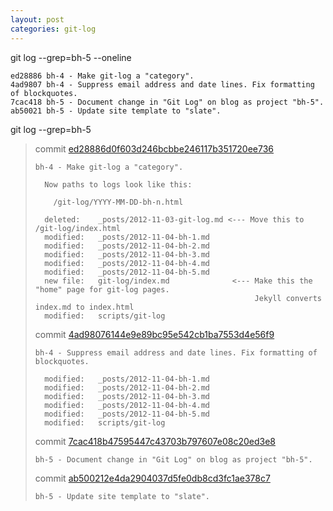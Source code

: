 ```yaml
---
layout: post
categories: git-log 
---
```



git log --grep=bh-5 --oneline

    ed28886 bh-4 - Make git-log a "category".
    4ad9807 bh-4 - Suppress email address and date lines. Fix formatting of blockquotes.
    7cac418 bh-5 - Document change in "Git Log" on blog as project "bh-5".
    ab50021 bh-5 - Update site template to "slate".
    


git log --grep=bh-5

> commit [ed28886d0f603d246bcbbe246117b351720ee736](https://github.com/bryanhirsch/bryanhirsch.github.com/commit/ed28886d0f603d246bcbbe246117b351720ee736)
>
> 
>     bh-4 - Make git-log a "category".
>     
>       Now paths to logs look like this:
>     
>         /git-log/YYYY-MM-DD-bh-n.html
>     
>      	deleted:    _posts/2012-11-03-git-log.md <--- Move this to /git-log/index.html
>      	modified:   _posts/2012-11-04-bh-1.md
>      	modified:   _posts/2012-11-04-bh-2.md
>      	modified:   _posts/2012-11-04-bh-3.md
>      	modified:   _posts/2012-11-04-bh-4.md
>      	modified:   _posts/2012-11-04-bh-5.md
>      	new file:   git-log/index.md              <--- Make this the "home" page for git-log pages.
>                                                      Jekyll converts index.md to index.html
>      	modified:   scripts/git-log
> 
> commit [4ad98076144e9e89bc95e542cb1ba7553d4e56f9](https://github.com/bryanhirsch/bryanhirsch.github.com/commit/4ad98076144e9e89bc95e542cb1ba7553d4e56f9)
>
> 
>     bh-4 - Suppress email address and date lines. Fix formatting of blockquotes.
>     
>      	modified:   _posts/2012-11-04-bh-1.md
>      	modified:   _posts/2012-11-04-bh-2.md
>      	modified:   _posts/2012-11-04-bh-3.md
>      	modified:   _posts/2012-11-04-bh-4.md
>      	modified:   _posts/2012-11-04-bh-5.md
>      	modified:   scripts/git-log
> 
> commit [7cac418b47595447c43703b797607e08c20ed3e8](https://github.com/bryanhirsch/bryanhirsch.github.com/commit/7cac418b47595447c43703b797607e08c20ed3e8)
>
> 
>     bh-5 - Document change in "Git Log" on blog as project "bh-5".
> 
> commit [ab500212e4da2904037d5fe0db8cd3fc1ae378c7](https://github.com/bryanhirsch/bryanhirsch.github.com/commit/ab500212e4da2904037d5fe0db8cd3fc1ae378c7)
>
> 
>     bh-5 - Update site template to "slate".
> 

